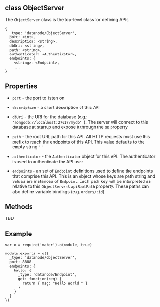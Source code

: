 class ObjectServer
----------

The ```ObjectServer``` class is the top-level class for defining APIs. 

```
{
  _type: 'datanode/ObjectServer',
  port: <int>,
  description: <string>,
  dbUri: <string>,
  path: <string>,
  authenticator: <Authenticator>,
  endpoints: {
    <string>: <Endpoint>,
    ...
}
```

Properties
----------

* ```port``` - the port to listen on

* ```description``` - a short description of this API

* ```dbUri``` - the URI for the database (e.g.: ```'mongodb://localhost:27017/mydb' ```). The server will connect to this database at startup and expose it through the ```db``` property

* ```path``` - the root URL path for this API. All HTTP requests must use this prefix to reach the endpoints of this API. This value defaults to the empty string ```''```

* ```authenticator``` - the ```Authenticator``` object for this API. The authenticator is used to authenticate the API user

* ```endpoints``` - an set of ```Endpoint``` definitions used to define the endpoints that comprise this API. This is an object whose keys are path string and values are instances of ```Endpoint```. Each path key will be interpreted as relative to this ```ObjectServer```s ```apiRootPath``` property. These paths can also define variable bindings (e.g. ```orders/:id```)  

Methods
----------

TBD


Example
----------

```node
var o = require('maker').o(module, true)

module.exports = o({
  _type: 'datanode/ObjectServer',
  port: 8888,
  endpoints: {
    hello: {
      _type: 'datanode/Endpoint',
      get: function(req) {
        return { msg: "Hello World!" }
      }
    }
  }
})
```


